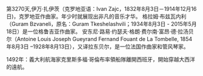 第3270天,伊万·扎伊茨（克罗地亚语：Ivan Zajc，1832年8月3日－1914年12月16日)，克罗地亚作曲家。年少时就展现出非凡的音乐才华。
格拉姆·布兹瓦内利（Guram Bzvaneli，原名：Guram Tkeshelashvili；1934年8月3日 - 2015年5月18日）是一位格鲁吉亚作曲家。
安东尼·路易·约瑟夫·格朗·费尔南·富昂·德·拉汤贝尔（Antoine Louis Joseph Gueyrand Fernand Fouant de La Tombelle, 1854年8月3日 –1928年8月13日），又译拉东贝尔，是一位法国作曲家和管风琴家。

1492年：義大利航海家克里斯多福·哥倫布率領船隊離開西班牙，開始穿越大西洋的遠航。